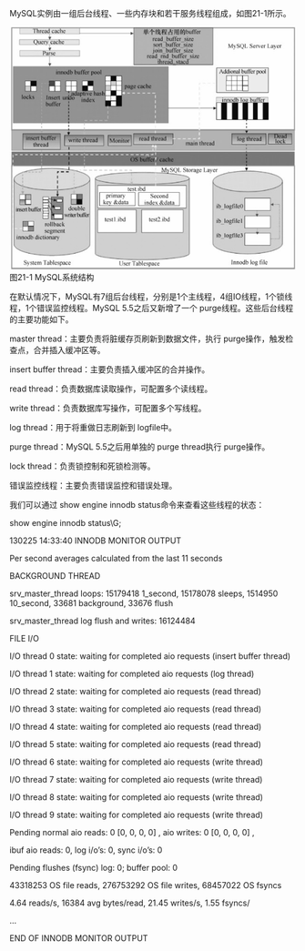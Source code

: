 

MySQL实例由一组后台线程、一些内存块和若干服务线程组成，如图21-1所示。



![figure_0370_0175.jpg](../images/figure_0370_0175.jpg)
图21-1 MySQL系统结构

在默认情况下，MySQL有7组后台线程，分别是1个主线程，4组IO线程，1个锁线程，1个错误监控线程。MySQL 5.5之后又新增了一个 purge线程。这些后台线程的主要功能如下。

master thread：主要负责将脏缓存页刷新到数据文件，执行 purge操作，触发检查点，合并插入缓冲区等。

insert buffer thread：主要负责插入缓冲区的合并操作。

read thread：负责数据库读取操作，可配置多个读线程。

write thread：负责数据库写操作，可配置多个写线程。

log thread：用于将重做日志刷新到 logfile中。

purge thread：MySQL 5.5之后用单独的 purge thread执行 purge操作。

lock thread：负责锁控制和死锁检测等。

错误监控线程：主要负责错误监控和错误处理。

我们可以通过 show engine innodb status命令来查看这些线程的状态：

show engine innodb status\G;

130225 14:33:40 INNODB MONITOR OUTPUT

Per second averages calculated from the last 11 seconds

BACKGROUND THREAD

srv_master_thread loops: 15179418 1_second, 15178078 sleeps, 1514950 10_second, 33681 background, 33676 flush

srv_master_thread log flush and writes: 16124484

FILE I/O

I/O thread 0 state: waiting for completed aio requests (insert buffer thread)

I/O thread 1 state: waiting for completed aio requests (log thread)

I/O thread 2 state: waiting for completed aio requests (read thread)

I/O thread 3 state: waiting for completed aio requests (read thread)

I/O thread 4 state: waiting for completed aio requests (read thread)

I/O thread 5 state: waiting for completed aio requests (read thread)

I/O thread 6 state: waiting for completed aio requests (write thread)

I/O thread 7 state: waiting for completed aio requests (write thread)

I/O thread 8 state: waiting for completed aio requests (write thread)

I/O thread 9 state: waiting for completed aio requests (write thread)

Pending normal aio reads: 0 [0, 0, 0, 0] , aio writes: 0 [0, 0, 0, 0] ,

ibuf aio reads: 0, log i/o’s: 0, sync i/o’s: 0

Pending flushes (fsync) log: 0; buffer pool: 0

43318253 OS file reads, 276753292 OS file writes, 68457022 OS fsyncs

4.64 reads/s, 16384 avg bytes/read, 21.45 writes/s, 1.55 fsyncs/

…

END OF INNODB MONITOR OUTPUT



